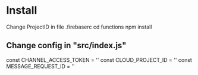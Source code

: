 # Install 
Change ProjectID in file .firebaserc
cd functions
npm install


## Change config in "src/index.js"
const CHANNEL_ACCESS_TOKEN = ''
const CLOUD_PROJECT_ID = ''
const MESSAGE_REQUEST_ID = ''
